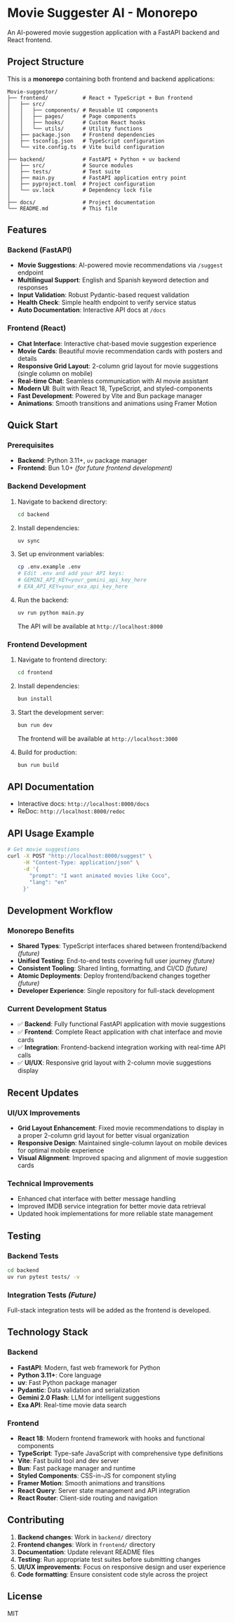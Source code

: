 # Movie Suggester AI - Monorepo

An AI-powered movie suggestion application with a FastAPI backend and React frontend.

## Project Structure

This is a **monorepo** containing both frontend and backend applications:

```
Movie-suggestor/
├── frontend/           # React + TypeScript + Bun frontend
│   ├── src/
│   │   ├── components/ # Reusable UI components
│   │   ├── pages/      # Page components
│   │   ├── hooks/      # Custom React hooks
│   │   └── utils/      # Utility functions
│   ├── package.json    # Frontend dependencies
│   ├── tsconfig.json   # TypeScript configuration
│   └── vite.config.ts  # Vite build configuration
│
├── backend/            # FastAPI + Python + uv backend
│   ├── src/            # Source modules
│   ├── tests/          # Test suite
│   ├── main.py         # FastAPI application entry point
│   ├── pyproject.toml  # Project configuration
│   └── uv.lock         # Dependency lock file
│
├── docs/               # Project documentation
└── README.md           # This file
```

## Features

### Backend (FastAPI)
- **Movie Suggestions**: AI-powered movie recommendations via `/suggest` endpoint
- **Multilingual Support**: English and Spanish keyword detection and responses
- **Input Validation**: Robust Pydantic-based request validation
- **Health Check**: Simple health endpoint to verify service status
- **Auto Documentation**: Interactive API docs at `/docs`

### Frontend (React)
- **Chat Interface**: Interactive chat-based movie suggestion experience
- **Movie Cards**: Beautiful movie recommendation cards with posters and details
- **Responsive Grid Layout**: 2-column grid layout for movie suggestions (single column on mobile)
- **Real-time Chat**: Seamless communication with AI movie assistant
- **Modern UI**: Built with React 18, TypeScript, and styled-components
- **Fast Development**: Powered by Vite and Bun package manager
- **Animations**: Smooth transitions and animations using Framer Motion

## Quick Start

### Prerequisites

- **Backend**: Python 3.11+, `uv` package manager
- **Frontend**: Bun 1.0+ *(for future frontend development)*

### Backend Development

1. Navigate to backend directory:
   ```bash
   cd backend
   ```

2. Install dependencies:
   ```bash
   uv sync
   ```

3. Set up environment variables:
   ```bash
   cp .env.example .env
   # Edit .env and add your API keys:
   # GEMINI_API_KEY=your_gemini_api_key_here
   # EXA_API_KEY=your_exa_api_key_here
   ```

4. Run the backend:
   ```bash
   uv run python main.py
   ```

   The API will be available at `http://localhost:8000`

### Frontend Development

1. Navigate to frontend directory:
   ```bash
   cd frontend
   ```

2. Install dependencies:
   ```bash
   bun install
   ```

3. Start the development server:
   ```bash
   bun run dev
   ```

   The frontend will be available at `http://localhost:3000`

4. Build for production:
   ```bash
   bun run build
   ```

## API Documentation

- Interactive docs: `http://localhost:8000/docs`
- ReDoc: `http://localhost:8000/redoc`

## API Usage Example

```bash
# Get movie suggestions
curl -X POST "http://localhost:8000/suggest" \
     -H "Content-Type: application/json" \
     -d '{
       "prompt": "I want animated movies like Coco",
       "lang": "en"
     }'
```

## Development Workflow

### Monorepo Benefits
- **Shared Types**: TypeScript interfaces shared between frontend/backend *(future)*
- **Unified Testing**: End-to-end tests covering full user journey *(future)*
- **Consistent Tooling**: Shared linting, formatting, and CI/CD *(future)*
- **Atomic Deployments**: Deploy frontend/backend changes together *(future)*
- **Developer Experience**: Single repository for full-stack development

### Current Development Status
- ✅ **Backend**: Fully functional FastAPI application with movie suggestions
- ✅ **Frontend**: Complete React application with chat interface and movie cards
- ✅ **Integration**: Frontend-backend integration working with real-time API calls
- ✅ **UI/UX**: Responsive grid layout with 2-column movie suggestions display

## Recent Updates

### UI/UX Improvements
- **Grid Layout Enhancement**: Fixed movie recommendations to display in a proper 2-column grid layout for better visual organization
- **Responsive Design**: Maintained single-column layout on mobile devices for optimal mobile experience
- **Visual Alignment**: Improved spacing and alignment of movie suggestion cards

### Technical Improvements
- Enhanced chat interface with better message handling
- Improved IMDB service integration for better movie data retrieval
- Updated hook implementations for more reliable state management

## Testing

### Backend Tests
```bash
cd backend
uv run pytest tests/ -v
```

### Integration Tests *(Future)*
Full-stack integration tests will be added as the frontend is developed.

## Technology Stack

### Backend
- **FastAPI**: Modern, fast web framework for Python
- **Python 3.11+**: Core language
- **uv**: Fast Python package manager
- **Pydantic**: Data validation and serialization
- **Gemini 2.0 Flash**: LLM for intelligent suggestions
- **Exa API**: Real-time movie data search

### Frontend
- **React 18**: Modern frontend framework with hooks and functional components
- **TypeScript**: Type-safe JavaScript with comprehensive type definitions
- **Vite**: Fast build tool and dev server
- **Bun**: Fast package manager and runtime
- **Styled Components**: CSS-in-JS for component styling
- **Framer Motion**: Smooth animations and transitions
- **React Query**: Server state management and API integration
- **React Router**: Client-side routing and navigation

## Contributing

1. **Backend changes**: Work in `backend/` directory
2. **Frontend changes**: Work in `frontend/` directory
3. **Documentation**: Update relevant README files
4. **Testing**: Run appropriate test suites before submitting changes
5. **UI/UX improvements**: Focus on responsive design and user experience
6. **Code formatting**: Ensure consistent code style across the project

## License

MIT 